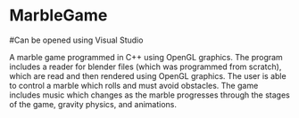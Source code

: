 # MarbleGame

#Can be opened using Visual Studio 

A marble game programmed in C++ using OpenGL graphics. The program includes a reader for blender files (which was programmed from scratch), which are read and then rendered using OpenGL graphics. The user is able to control a marble which rolls and must avoid obstacles. The game includes music which changes as the marble progresses through the stages of the game, gravity physics, and animations.
